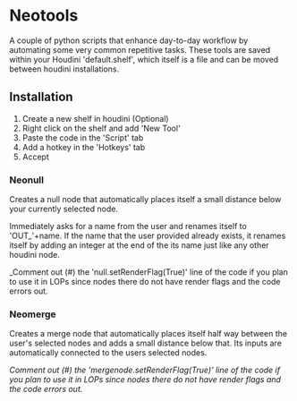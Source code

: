 # Neotools

A couple of python scripts that enhance day-to-day workflow by automating some very common repetitive tasks.
These tools are saved within your Houdini 'default.shelf', which itself is a file and can be moved
between houdini installations.


## Installation
1. Create a new shelf in houdini (Optional)
2. Right click on the shelf and add 'New Tool'
3. Paste the code in the 'Script' tab
4. Add a hotkey in the 'Hotkeys' tab
5. Accept

### Neonull

Creates a null node that automatically places itself a small distance below your currently selected node.

Immediately asks for a name from the user and renames itself to 'OUT_'+name. If the name that the user
provided already exists, it renames itself by adding an integer at the end of the its name
just like any other houdini node.

_Comment out (#) the 'null.setRenderFlag(True)' line of the code if you plan to use it in LOPs since nodes there do not have render flags and the code errors out.


### Neomerge

Creates a merge node that automatically places itself half way between the user's selected nodes and 
adds a small distance below that. Its inputs are automatically connected to the users selected nodes.


_Comment out (#) the 'mergenode.setRenderFlag(True)' line of the code if you plan to use it in LOPs since nodes there do not have render flags and the code errors out._
